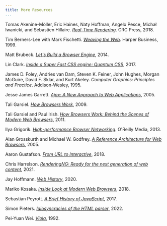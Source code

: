 ```yaml
---
title: More Resources
...
```


Tomas Akenine-Möller, Eric Haines, Naty Hoffman, Angelo Pesce, Michał Iwanicki, and Sébastien Hillaire. [*Real-Time Rendering*](https://www.realtimerendering.com/). CRC Press, 2018.

Tim Berners-Lee with Mark Fischetti. [*Weaving the Web*](https://www.w3.org/People/Berners-Lee/Weaving/Overview.html). Harper Business, 1999.

Matt Brubeck. [*Let's Build a Browser Engine*](https://limpet.net/mbrubeck/2014/08/08/toy-layout-engine-1.html), 2014.

Lin Clark. [*Inside a Super Fast CSS engine: Quantum CSS*](https://hacks.mozilla.org/2017/08/inside-a-super-fast-css-engine-quantum-css-aka-stylo/), 2017.

James D. Foley, Andries van Dam, Steven K. Feiner, John Hughes, Morgan McGuire, David F. Sklar, and Kurt Akeley. *Computer Graphics: Principles and Practice*. Addison-Wesley, 1995.

Jesse James Garrett. [*Ajax: A New Approach to Web Applications*](https://www.semanticscholar.org/paper/Ajax%3A-A-New-Approach-to-Web-Applications-Garrett/c440ae765ff19ddd3deda24a92ac39cef9570f1e), 2005. 

Tali Garsiel. [*How Browsers Work*](https://taligarsiel.com/Projects/howbrowserswork1.htm), 2009.

Tali Garsiel and Paul Irish. [*How Browsers Work: Behind the Scenes of Modern Web Browsers*](https://web.dev/articles/howbrowserswork), 2011.

Ilya Grigorik. [*High-performance Browser Networking*](https://hpbn.co/). O'Reilly Media, 2013.

Alan Grosskurth and Michael W. Godfrey. [*A Reference Architecture for Web Browsers*](https://grosskurth.ca/papers/browser-refarch.pdf), 2005.

Aaron Gustafson. [*From URL to Interactive*](https://alistapart.com/article/from-url-to-interactive/), 2018.

Chris Harrelson. [*RenderingNG: Ready for the next generation of web content*](https://developer.chrome.com/docs/chromium/renderingng), 2021.

Jay Hoffmann. [*Web History*](https://css-tricks.com/chapter-1-birth/), 2020.

Mariko Kosaka. [*Inside Look at Modern Web Browsers*](https://developer.chrome.com/blog/inside-browser-part1), 2018.

Sebastian Peyrott. [*A Brief History of JavaScript*](https://auth0.com/blog/a-brief-history-of-javascript/), 2017.

Simon Pieters. [*Idiosyncracies of the HTML parser*](https://htmlparser.info/), 2022.

Pei-Yuan Wei. [*Viola*](https://archive.is/EOPyw), 1992.